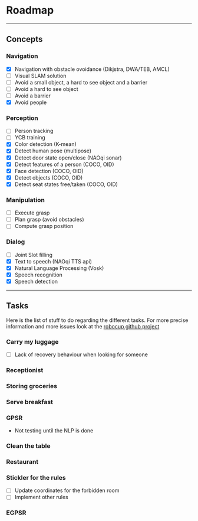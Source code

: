 # Roadmap

---

## Concepts

### Navigation

- [x] Navigation with obstacle ovoidance (Dikjstra, DWA/TEB, AMCL)
- [ ] Visual SLAM solution
- [ ] Avoid a small object, a hard to see object and a barrier
- [ ] Avoid a hard to see object 
- [ ] Avoid a barrier
- [x] Avoid people

### Perception

- [ ] Person tracking
- [ ] YCB training
- [x] Color detection (K-mean)
- [x] Detect human pose (multipose)
- [x] Detect door state open/close (NAOqi sonar)
- [x] Detect features of a person (COCO, OID)
- [x] Face detection (COCO, OID)
- [x] Detect objects (COCO, OID)
- [x] Detect seat states free/taken (COCO, OID)

### Manipulation

- [ ] Execute grasp
- [ ] Plan grasp (avoid obstacles)
- [ ] Compute grasp position

### Dialog

- [ ] Joint Slot filling
- [x] Text to speech (NAOqi TTS api)
- [x] Natural Language Processing (Vosk)
- [x] Speech recognition
- [x] Speech detection

---

## Tasks

Here is the list of stuff to do regarding the different tasks.
For more precise information and more issues look at the [robocup github project](https://github.com/orgs/RoboBreizh-RoboCup-Home/projects/2/views/1)

### Carry my luggage

- [ ] Lack of recovery behaviour when looking for someone

### Receptionist

### Storing groceries

### Serve breakfast

### GPSR

- Not testing until the NLP is done

### Clean the table

### Restaurant

### Stickler for the rules

- [ ] Update coordinates for the forbidden room
- [ ] Implement other rules

### EGPSR
